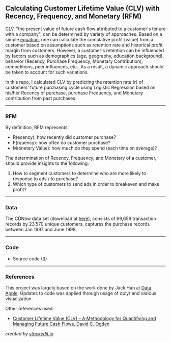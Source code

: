 Calculating Customer Lifetime Value (CLV) with Recency, Frequency, and Monetary (RFM)
------------------------------------------------------------------------

CLV, "the present value of future cash flow attributed to a customer's tenure with a company", can be determined by variety of approaches.  Based on a simple [equation](http://www.r-bloggers.com/calculating-customer-lifetime-value-with-recency-frequency-and-monetary-rfm/), one can calculate the cumulative profit (value) from a customer based on assumptions such as retention rate and historical profit margin from customers.  However, a customer's retention can be influenced by factors such as demographics (age, geography, education background), behavior (Recency, Purchase Frequency, Monetary Contribution), competitions, peer influences, etc..  As a result, a dynamic approach should be taken to account for such variations.

In this repo, I calculated CLV by predicting the retention rate (r) of customers' future purchasing cycle using Logistic Regression based on his/her Recency of purchase, purchase Frequency, and Monetary contribution from past purchases.

------
### RFM
By definition, RFM represents:

 - R(ecency): how recently did customer purchase?
 - F(rquency): how often do customer purchase?
 - M(onetary Value): how much do they spend (each time on average)?

The determination of Recency, Frequency, and Monetary of a customer, should provide insights to the following:

 1. How to segment customers to determine who are more likely to response to ads / to purchase?
 2. Which type of customers to send ads in order to breakeven and make profit?

------
### Data
The CDNow data set (download at [here](http://brucehardie.com/datasets/)), consists of 69,659 transaction records by 23,570 unique customers, captures the purchase records between Jan 1997 and June 1998.

------
### Code

 - Source code ([R](/2_Code/RFM_v0.2.R))

------
### References
This project was largely based on the work done by Jack Han at [Data Apple](http://www.dataapple.net/?p=84).  Updates to code was applied through usage of dplyr and various visualization.

Other references used:

 - [Customer Lifetime Value (CLV) – A Methodology for Quantifying and Managing Future Cash Flows, David C. Ogden](http://www.sas.com/content/dam/SAS/en_ca/User%20Group%20Presentations/Montreal-Business-Analytics-Forum/DavidOgden-CustomerLifetimeValue-Nov2009.pdf)



*created by [stackedit.io](https://stackedit.io/editor#fn:stackedit)*